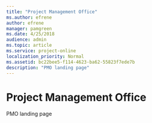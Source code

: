 ```yaml
---
title: "Project Management Office"
ms.author: efrene
author: efrene
manager: pamgreen
ms.date: 4/25/2018
audience: admin
ms.topic: article
ms.service: project-online
localization_priority: Normal
ms.assetid: bc22bee5-f114-4623-ba62-55823f7ede7b
description: "PMO landing page"
---
```


# Project Management Office

PMO landing page
  

